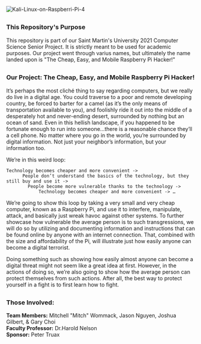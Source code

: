 ![Kali-Linux-on-Raspberri-Pi-4](https://user-images.githubusercontent.com/54961082/115456059-97b20900-a1d7-11eb-9788-847fb2931ae5.png)
## 
### This Repository's Purpose
This repository is part of our Saint Martin's University 2021 Computer Science Senior Project. It is strictly meant to be used for academic purposes. Our project went through varius names, but ultimately the name landed upon is "The Cheap, Easy, and Mobile Raspberry Pi Hacker!"<br />
## 
### Our Project: The Cheap, Easy, and Mobile Raspberry Pi Hacker!

It’s perhaps the most cliché thing to say regarding computers, but we really do live in a digital age. You could traverse to a poor and remote developing country, be forced to barter for a camel (as it’s the only means of transportation available to you), and foolishly ride it out into the middle of a desperately hot and never-ending desert, surrounded by nothing but an ocean of sand. Even in this hellish landscape, if you happened to be fortunate enough to run into someone…there is a reasonable chance they’ll a cell phone. No matter where you go in the world, you’re surrounded by digital information. Not just your neighbor’s information, but your information too.<br /> 

We’re in this weird loop:

	Technology becomes cheaper and more convenient ->
		  People don’t understand the basics of the technology, but they still buy and use it ->
			People become more vulnerable thanks to the technology ->
				Technology becomes cheaper and more convenient -> …
		
We’re going to show this loop by taking a very small and very cheap computer, known as a Raspberry Pi, and use it to interfere, manipulate, attack, and basically just wreak havoc against other systems. To further showcase how vulnerable the average person is to such transgressions, we will do so by utilizing and documenting information and instructions that can be found online by anyone with an internet connection. That, combined with the size and affordability of the Pi, will illustrate just how easily anyone can become a digital terrorist.<br />

Doing something such as showing how easily almost anyone can become a digital threat might not seem like a great idea at first. However, in the actions of doing so, we’re also going to show how the average person can protect themselves from such actions. After all, the best way to protect yourself in a fight is to first learn how to fight.<br />
##
### Those Involved:
**Team Members:** Mitchell "Mitch" Wommack, Jason Nguyen, Joshua Gilbert, & Gary Choi<br />
**Faculty Professor:** Dr.Harold Nelson<br />
**Sponsor:** Peter Truax
